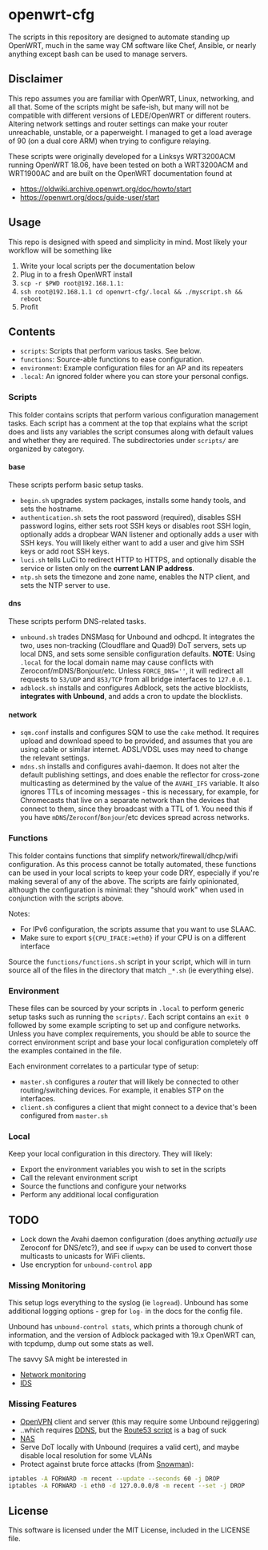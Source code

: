# openwrt-cfg

The scripts in this repository are designed to automate standing up OpenWRT, much in the same way CM software like Chef, Ansible, or nearly anything except bash can be used to manage servers.

## Disclaimer

This repo assumes you are familiar with OpenWRT, Linux, networking, and all that. Some of the scripts might be safe-ish, but many will not be compatible with different versions of LEDE/OpenWRT or different routers. Altering network settings and router settings can make your router unreachable, unstable, or a paperweight. I managed to get a load average of 90 (on a dual core ARM) when trying to configure relaying.

These scripts were originally developed for a Linksys WRT3200ACM running OpenWRT 18.06, have been tested on both a WRT3200ACM and WRT1900AC and are built on the OpenWRT documentation found at

- <https://oldwiki.archive.openwrt.org/doc/howto/start>
- <https://openwrt.org/docs/guide-user/start>

## Usage

This repo is designed with speed and simplicity in mind. Most likely your workflow will be something like

1. Write your local scripts per the documentation below
1. Plug in to a fresh OpenWRT install
1. `scp -r $PWD root@192.168.1.1:`
1. `ssh root@192.168.1.1 cd openwrt-cfg/.local && ./myscript.sh && reboot`
1. Profit

## Contents

- `scripts`: Scripts that perform various tasks. See below.
- `functions`: Source-able functions to ease configuration.
- `environment`: Example configuration files for an AP and its repeaters
- `.local`: An ignored folder where you can store your personal configs.

### Scripts

This folder contains scripts that perform various configuration management tasks. Each script has a comment at the top that explains what the script does and lists any variables the script consumes along with default values and whether they are required. The subdirectories under `scripts/` are organized by category.

#### base

These scripts perform basic setup tasks.

- `begin.sh` upgrades system packages, installs some handy tools, and sets the hostname.
- `authentication.sh` sets the root password (required), disables SSH password logins, either sets root SSH keys or disables root SSH login, optionally adds a dropbear WAN listener and optionally adds a user with SSH keys. You will likely either want to add a user and give him SSH keys or add root SSH keys.
- `luci.sh` tells LuCi to redirect HTTP to HTTPS, and optionally disable the service or listen only on the **current LAN IP address**.
- `ntp.sh` sets the timezone and zone name, enables the NTP client, and sets the NTP server to use.

#### dns

These scripts perform DNS-related tasks.

- `unbound.sh` trades DNSMasq for Unbound and odhcpd. It integrates the two, uses non-tracking (Cloudflare and Quad9) DoT servers, sets up local DNS, and sets some sensible configuration defaults. **NOTE**: Using `.local` for the local domain name may cause conflicts with Zeroconf/mDNS/Bonjour/etc. Unless `FORCE_DNS=''`, it will redirect all requests to `53/UDP` and `853/TCP` from all bridge interfaces to `127.0.0.1`.
- `adblock.sh` installs and configures Adblock, sets the active blocklists, **integrates with Unbound**, and adds a cron to update the blocklists.

#### network

- `sqm.conf` installs and configures SQM to use the `cake` method. It requires upload and download speed to be provided, and assumes that you are using cable or similar internet. ADSL/VDSL uses may need to change the relevant settings.
- `mdns.sh` installs and configures avahi-daemon. It does not alter the default publishing settings, and does enable the reflector for cross-zone multicasting as determined by the value of the `AVAHI_IFS` variable. It also ignores TTLs of incoming messages - this is necessary, for example, for Chromecasts that live on a separate network than the devices that connect to them, since they broadcast with a TTL of 1. You need this if you have `mDNS`/`Zeroconf`/`Bonjour`/etc devices spread across networks.

### Functions

This folder contains functions that simplify network/firewall/dhcp/wifi configuration. As this process cannot be totally automated, these functions can be used in your local scripts to keep your code DRY, especially if you're making several of any of the above. The scripts are fairly opinionated, although the configuration is minimal: they "should work" when used in conjunction with the scripts above.

Notes:

- For IPv6 configuration, the scripts assume that you want to use SLAAC.
- Make sure to export `${CPU_IFACE:=eth0}` if your CPU is on a different interface

Source the `functions/functions.sh` script in your script, which will in turn source all of the files in the directory that match `_*.sh` (ie everything else).

### Environment

These files can be sourced by your scripts in `.local` to perform generic setup tasks such as running the `scripts/`. Each script contains an `exit 0` followed by some example scripting to set up and configure networks. Unless you have complex requirements, you should be able to source the correct environment script and base your local configuration completely off the examples contained in the file.

Each environment correlates to a particular type of setup:

- `master.sh` configures a _router_ that will likely be connected to other routing/switching devices. For example, it enables STP on the interfaces.
- `client.sh` configures a client that might connect to a device that's been configured from `master.sh`

### Local

Keep your local configuration in this directory. They will likely:

- Export the environment variables you wish to set in the scripts
- Call the relevant environment script
- Source the functions and configure your networks
- Perform any additional local configuration

## TODO

- Lock down the Avahi daemon configuration (does anything _actually use_ Zeroconf for DNS/etc?), and see if `uwpxy` can be used to convert those multicasts to unicasts for WiFi clients.
- Use encryption for `unbound-control` app

### Missing Monitoring

This setup logs everything to the syslog (ie `logread`). Unbound has some additional logging options - grep for `log-` in the docs for the config file.

Unbound has `unbound-control stats`, which prints a thorough chunk of information, and the version of Adblock packaged with 19.x OpenWRT can, with tcpdump, dump out some stats as well.

The savvy SA might be interested in

- [Network monitoring](https://openwrt.org/docs/guide-user/services/network_monitoring/start)
- [IDS](https://openwrt.org/docs/guide-user/services/snort)

### Missing Features

- [OpenVPN](https://openwrt.org/docs/guide-user/services/vpn/openvpn/start) client and server (this may require some Unbound rejiggering)
- ..which requires [DDNS](https://openwrt.org/docs/guide-user/services/ddns/client), but the [Route53 script](https://github.com/openwrt/packages/blob/21f5cdd2fa2d4336d4c77d22d404252be1b82ebd/net/ddns-scripts/files/update_route53_v1.sh) is a bag of suck
- [NAS](https://openwrt.org/docs/guide-user/services/nas/start)
- Serve DoT locally with Unbound (requires a valid cert), and maybe disable local resolution for some VLANs
- Protect against brute force attacks (from [Snowman](http://www.snowman.net/projects/ipt_recent/)):

```bash
iptables -A FORWARD -m recent --update --seconds 60 -j DROP
iptables -A FORWARD -i eth0 -d 127.0.0.0/8 -m recent --set -j DROP
```

## License

This software is licensed under the MIT License, included in the LICENSE file.
